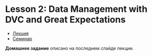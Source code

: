 # Lesson 2: Data Management with DVC and Great Expectations

- [Лекция](https://disk.yandex.ru/i/8CFIQqYe9zcXLw)
- [Семинар](./seminar)

**Домашнее задание** описано на последнем слайде лекции.

